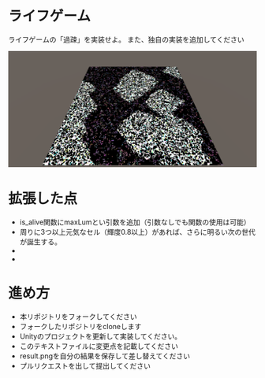 # ライフゲーム

ライフゲームの「過疎」を実装せよ。
また、独自の実装を追加してください

![結果画像](result.png)

# 拡張した点

- is_alive関数にmaxLumとい引数を追加（引数なしでも関数の使用は可能）
- 周りに3つ以上元気なセル（輝度0.8以上）があれば、さらに明るい次の世代が誕生する。
-
-

# 進め方

- 本リポジトリをフォークしてください
- フォークしたリポジトリをcloneします
- Unityのプロジェクトを更新して実装してください。
- このテキストファイルに変更点を記載してください
- result.pngを自分の結果を保存して差し替えてください
- プルリクエストを出して提出してください
